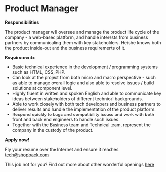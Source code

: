 Product Manager
=========

**Responsibilities**

The product manager will oversee and manage the product life cycle of the company - a web-based platform, and handle interests from business partners by communicating them with key stakeholders. He/she knows both the product inside-out and the business requirements of it.

**Requirements**
* Basic technical experience in the development / programming systems such as HTML, CSS, PHP.
* Can look at the project from both micro and macro perspective - such as able to manage overall logic and also able to resolve issues / build solutions at component level.
* Highly fluent in written and spoken English and able to communicate key ideas between stakeholders of different technical backgrounds.
* Able to work closely with both tech developers and business partners to deliver results and handle the implementation of the product platform.
* Respond quickly to bugs and compatibility issues and work with both front and back end engineers to handle such issues.
* Together with the Business team and Technical team, represent the company in the custody of the product.

**Apply now!**

Fly your resume over the Internet and ensure it reaches tech@shopback.com

This job not for you? Find out more about other wonderful openings [here](https://github.com/shopback/WeWantYou/blob/master/README.md "Other job openings")

